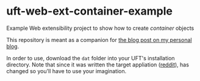 # uft-web-ext-container-example
Example Web extensibility project to show how to create _container_ objects

This repository is meant as a companion for [the blog post on my personal blog](https://lanzkron.wordpress.com/2019/01/06/improve-your-uft-web-tests-by-adding-container-objects/).

In order to use, download the `dat` folder into your UFT's installation directory. Note that since it was written the target appliation ([reddit](https://www.reddit.com)), has changed so you'll have to use your imagination. 
